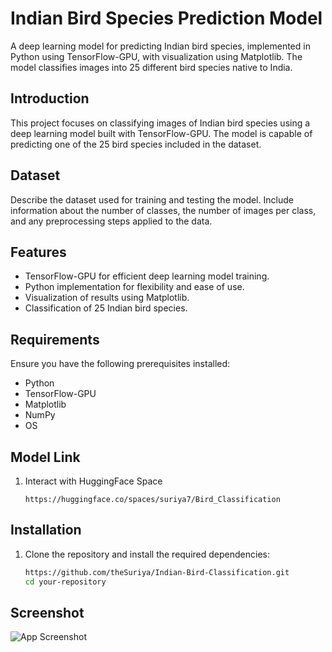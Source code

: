 # Indian Bird Species Prediction Model

A deep learning model for predicting Indian bird species, implemented in Python using TensorFlow-GPU, with visualization using Matplotlib. The model classifies images into 25 different bird species native to India.


## Introduction

This project focuses on classifying images of Indian bird species using a deep learning model built with TensorFlow-GPU. The model is capable of predicting one of the 25 bird species included in the dataset.

## Dataset

Describe the dataset used for training and testing the model. Include information about the number of classes, the number of images per class, and any preprocessing steps applied to the data.

## Features

- TensorFlow-GPU for efficient deep learning model training.
- Python implementation for flexibility and ease of use.
- Visualization of results using Matplotlib.
- Classification of 25 Indian bird species.

## Requirements

Ensure you have the following prerequisites installed:

- Python 
- TensorFlow-GPU
- Matplotlib 
- NumPy 
- OS
  
## Model Link
1. Interact with HuggingFace Space
   ```
   https://huggingface.co/spaces/suriya7/Bird_Classification

## Installation

1. Clone the repository and install the required dependencies:

   ```bash
   https://github.com/theSuriya/Indian-Bird-Classification.git
   cd your-repository

## Screenshot

![App Screenshot](Birdmodel_pic.png)


